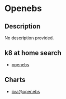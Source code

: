 # Openebs

## Description

No description provided.

## k8 at home search

- [openebs](https://nanne.dev/k8s-at-home-search/#/openebs)

## Charts

- [jiva@openebs](https://openebs.github.io/jiva-operator/)
